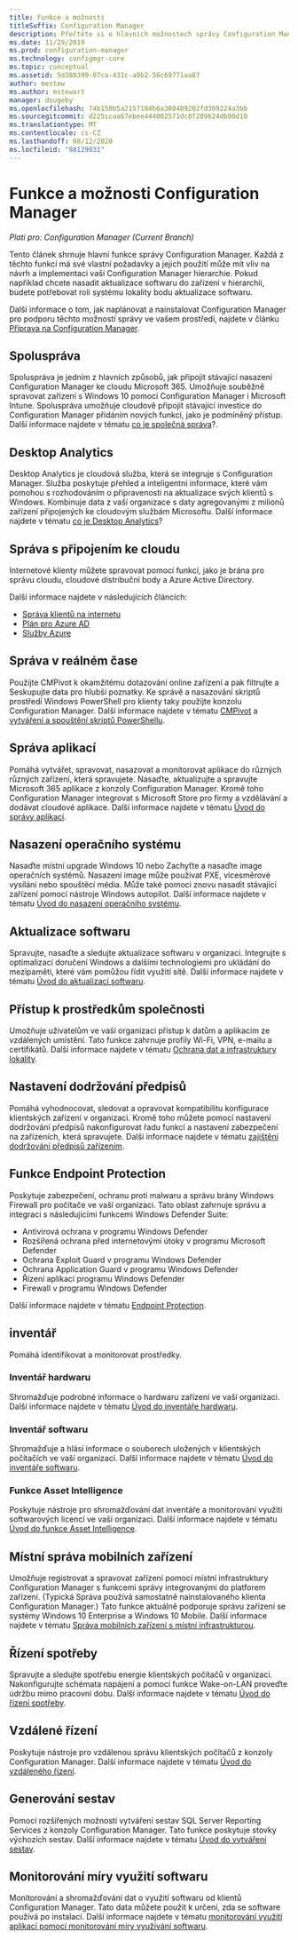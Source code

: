 ```yaml
---
title: Funkce a možnosti
titleSuffix: Configuration Manager
description: Přečtěte si o hlavních možnostech správy Configuration Manager.
ms.date: 11/29/2019
ms.prod: configuration-manager
ms.technology: configmgr-core
ms.topic: conceptual
ms.assetid: 5d388399-07ca-431c-a9b2-56c69771aa87
author: mestew
ms.author: mstewart
manager: dougeby
ms.openlocfilehash: 74b150b5a2157104b6a380489202fd309224a3bb
ms.sourcegitcommit: d225ccaa67ebee444002571dc8f289624db80d10
ms.translationtype: MT
ms.contentlocale: cs-CZ
ms.lasthandoff: 08/12/2020
ms.locfileid: "88129031"
---
```

# <a name="features-and-capabilities-of-configuration-manager"></a>Funkce a možnosti Configuration Manager

*Platí pro: Configuration Manager (Current Branch)*

Tento článek shrnuje hlavní funkce správy Configuration Manager. Každá z těchto funkcí má své vlastní požadavky a jejich použití může mít vliv na návrh a implementaci vaší Configuration Manager hierarchie. Pokud například chcete nasadit aktualizace softwaru do zařízení v hierarchii, budete potřebovat roli systému lokality bodu aktualizace softwaru.  

Další informace o tom, jak naplánovat a nainstalovat Configuration Manager pro podporu těchto možností správy ve vašem prostředí, najdete v článku [Příprava na Configuration Manager](../get-ready.md).  

## <a name="co-management"></a>Spoluspráva

Spoluspráva je jedním z hlavních způsobů, jak připojit stávající nasazení Configuration Manager ke cloudu Microsoft 365. Umožňuje souběžně spravovat zařízení s Windows 10 pomocí Configuration Manager i Microsoft Intune. Spoluspráva umožňuje cloudově připojit stávající investice do Configuration Manager přidáním nových funkcí, jako je podmíněný přístup. Další informace najdete v tématu [co je společná správa](../../../comanage/overview.md)?.

## <a name="desktop-analytics"></a>Desktop Analytics

Desktop Analytics je cloudová služba, která se integruje s Configuration Manager. Služba poskytuje přehled a inteligentní informace, které vám pomohou s rozhodováním o připravenosti na aktualizace svých klientů s Windows. Kombinuje data z vaší organizace s daty agregovanými z milionů zařízení připojených ke cloudovým službám Microsoftu. Další informace najdete v tématu [co je Desktop Analytics](../../../desktop-analytics/overview.md)?

## <a name="cloud-attached-management"></a>Správa s připojením ke cloudu

Internetové klienty můžete spravovat pomocí funkcí, jako je brána pro správu cloudu, cloudové distribuční body a Azure Active Directory.

Další informace najdete v následujících článcích:

- [Správa klientů na internetu](../../clients/manage/manage-clients-internet.md)
- [Plán pro Azure AD](../security/plan-for-security.md#bkmk_planazuread)
- [Služby Azure](../../servers/deploy/configure/azure-services-wizard.md)

## <a name="real-time-management"></a>Správa v reálném čase

Použijte CMPivot k okamžitému dotazování online zařízení a pak filtrujte a Seskupujte data pro hlubší poznatky. Ke správě a nasazování skriptů prostředí Windows PowerShell pro klienty taky použijte konzolu Configuration Manager. Další informace najdete v tématu [CMPivot](../../servers/manage/cmpivot.md) a [vytváření a spouštění skriptů PowerShellu](../../../apps/deploy-use/create-deploy-scripts.md).

## <a name="application-management"></a>Správa aplikací

Pomáhá vytvářet, spravovat, nasazovat a monitorovat aplikace do různých různých zařízení, která spravujete. Nasaďte, aktualizujte a spravujte Microsoft 365 aplikace z konzoly Configuration Manager. Kromě toho Configuration Manager integrovat s Microsoft Store pro firmy a vzdělávání a dodávat cloudové aplikace. Další informace najdete v tématu [Úvod do správy aplikací](../../../apps/understand/introduction-to-application-management.md).

## <a name="os-deployment"></a>Nasazení operačního systému

Nasaďte místní upgrade Windows 10 nebo Zachyťte a nasaďte image operačních systémů. Nasazení image může používat PXE, vícesměrové vysílání nebo spouštěcí média. Může také pomoci znovu nasadit stávající zařízení pomocí nástroje Windows autopilot. Další informace najdete v tématu [Úvod do nasazení operačního systému](../../../osd/understand/introduction-to-operating-system-deployment.md).  

## <a name="software-updates"></a>Aktualizace softwaru

Spravujte, nasaďte a sledujte aktualizace softwaru v organizaci. Integrujte s optimalizací doručení Windows a dalšími technologiemi pro ukládání do mezipaměti, které vám pomůžou řídit využití sítě. Další informace najdete v tématu [Úvod do aktualizací softwaru](../../../sum/understand/software-updates-introduction.md).  

## <a name="company-resource-access"></a>Přístup k prostředkům společnosti

Umožňuje uživatelům ve vaší organizaci přístup k datům a aplikacím ze vzdálených umístění. Tato funkce zahrnuje profily Wi-Fi, VPN, e-mailu a certifikátů. Další informace najdete v tématu [Ochrana dat a infrastruktury lokality](../../../protect/understand/protect-data-and-site-infrastructure.md).

## <a name="compliance-settings"></a>Nastavení dodržování předpisů

Pomáhá vyhodnocovat, sledovat a opravovat kompatibilitu konfigurace klientských zařízení v organizaci. Kromě toho můžete pomocí nastavení dodržování předpisů nakonfigurovat řadu funkcí a nastavení zabezpečení na zařízeních, která spravujete. Další informace najdete v tématu [zajištění dodržování předpisů zařízením](../../../compliance/understand/ensure-device-compliance.md).  

## <a name="endpoint-protection"></a>Funkce Endpoint Protection

Poskytuje zabezpečení, ochranu proti malwaru a správu brány Windows Firewall pro počítače ve vaší organizaci. Tato oblast zahrnuje správu a integraci s následujícími funkcemi Windows Defender Suite:

- Antivirová ochrana v programu Windows Defender
- Rozšířená ochrana před internetovými útoky v programu Microsoft Defender
- Ochrana Exploit Guard v programu Windows Defender
- Ochrana Application Guard v programu Windows Defender
- Řízení aplikací programu Windows Defender
- Firewall v programu Windows Defender

Další informace najdete v tématu [Endpoint Protection](../../../protect/deploy-use/endpoint-protection.md).  

## <a name="inventory"></a>inventář

Pomáhá identifikovat a monitorovat prostředky.

### <a name="hardware-inventory"></a>Inventář hardwaru

Shromažďuje podrobné informace o hardwaru zařízení ve vaší organizaci. Další informace najdete v tématu [Úvod do inventáře hardwaru](../../clients/manage/inventory/introduction-to-hardware-inventory.md).  

### <a name="software-inventory"></a>Inventář softwaru

Shromažďuje a hlásí informace o souborech uložených v klientských počítačích ve vaší organizaci. Další informace najdete v tématu [Úvod do inventáře softwaru](../../clients/manage/inventory/introduction-to-software-inventory.md).  

### <a name="asset-intelligence"></a>Funkce Asset Intelligence

Poskytuje nástroje pro shromažďování dat inventáře a monitorování využití softwarových licencí ve vaší organizaci. Další informace najdete v tématu [Úvod do funkce Asset Intelligence](../../clients/manage/asset-intelligence/introduction-to-asset-intelligence.md).  

## <a name="on-premises-mobile-device-management"></a>Místní správa mobilních zařízení

Umožňuje registrovat a spravovat zařízení pomocí místní infrastruktury Configuration Manager s funkcemi správy integrovanými do platforem zařízení. (Typická Správa používá samostatně nainstalovaného klienta Configuration Manager.) Tato funkce aktuálně podporuje správu zařízení se systémy Windows 10 Enterprise a Windows 10 Mobile. Další informace najdete v tématu [Správa mobilních zařízení s místní infrastrukturou](../../../mdm/understand/manage-mobile-devices-with-on-premises-infrastructure.md).  

## <a name="power-management"></a>Řízení spotřeby

Spravujte a sledujte spotřebu energie klientských počítačů v organizaci. Nakonfigurujte schémata napájení a pomocí funkce Wake-on-LAN proveďte údržbu mimo pracovní dobu. Další informace najdete v tématu [Úvod do řízení spotřeby](../../clients/manage/power/introduction-to-power-management.md).  

## <a name="remote-control"></a>Vzdálené řízení

Poskytuje nástroje pro vzdálenou správu klientských počítačů z konzoly Configuration Manager. Další informace najdete v tématu [Úvod do vzdáleného řízení](../../clients/manage/remote-control/introduction-to-remote-control.md).  

## <a name="reporting"></a>Generování sestav

Pomocí rozšířených možností vytváření sestav SQL Server Reporting Services z konzoly Configuration Manager. Tato funkce poskytuje stovky výchozích sestav. Další informace najdete v tématu [Úvod do vytváření sestav](../../servers/manage/introduction-to-reporting.md).  

## <a name="software-metering"></a>Monitorování míry využití softwaru

Monitorování a shromažďování dat o využití softwaru od klientů Configuration Manager. Tato data můžete použít k určení, zda se software používá po instalaci. Další informace najdete v tématu [monitorování využití aplikací pomocí monitorování míry využívání softwaru](../../../apps/deploy-use/monitor-app-usage-with-software-metering.md).  
